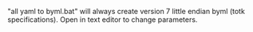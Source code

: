 "all yaml to byml.bat" will always create version 7 little endian byml (totk specifications). Open in text editor to change parameters.
